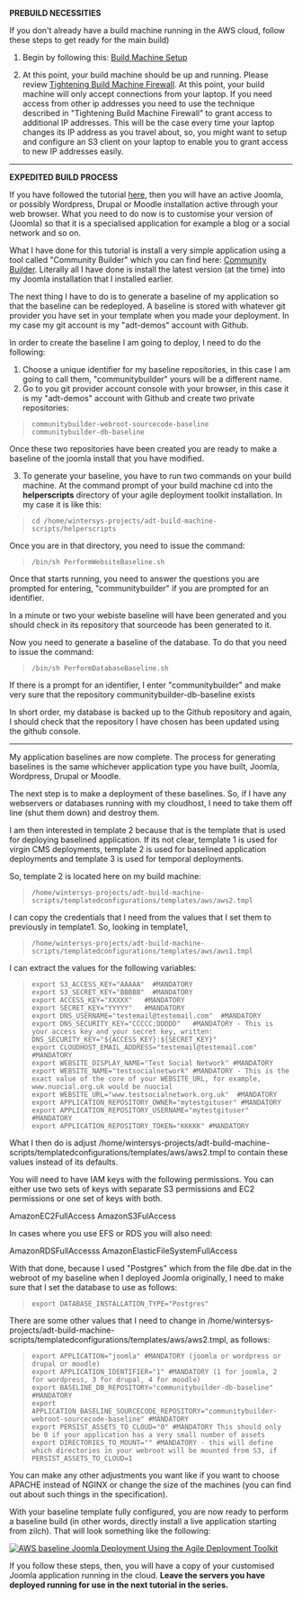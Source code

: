 **PREBUILD NECESSITIES**

If you don't already have a build machine running in the AWS cloud, follow these steps to get ready for the main build)

1. Begin by following this: [Build Machine Setup](./buildmachine-expedited.md)  

2. At this point, your build machine should be up and running. Please review [Tightening Build Machine Firewall](../../../doco/AgileToolkitDeployment/TightenBuildMachineAccess.md). At this point, your build machine will only accept connections from your laptop. If you need access from other ip addresses you need to use the technique described in "Tightening Build Machine Firewall" to grant access to additional IP addresses. This will be the case every time your laptop changes its IP address as you travel about, so, you might want to setup and configure an S3 client on your laptop to enable you to grant access to new IP addresses easily. 

-----------------------------

**EXPEDITED BUILD PROCESS**

If you have followed the tutorial [here](./expedited-virgin-joomla.md), then you will have an active Joomla, or possibly Wordpress, Drupal or Moodle installation active through your web browser.
What you need to do now is to customise your version of (Joomla) so that it is a specialised application for example a blog or a social network and so on. 

What I have done for this tutorial is install a very simple application using a tool called "Community Builder" which you can find here: [Community Builder](https://www.joomlapolis.com). Literally all I have done is install the latest version (at the time) into my Joomla installation that I installed earlier. 

The next thing I have to do is to generate a baseline of my application so that the baseline can be redeployed. A baseline is stored with whatever git provider you have set in your template when you made your deployment. In my case my git account is my "adt-demos" account with Github. 

In order to create the baseline I am going to deploy, I need to do the following:

1. Choose a unique identifier for my baseline repositories, in this case I am going to call them, "communitybuilder" yours will be a different name.
2. Go to you git provider account console with your browser, in this case it is my "adt-demos" account with Github and create two private repositories:

>     communitybuilder-webroot-sourcecode-baseline
>     communitybuilder-db-baseline

Once these two repositories have been created you are ready to make a baseline of the joomla install that you have modified. 

3. To generate your baseline, you have to run two commands on your build machine. At the command prompt of your build machine cd into the **helperscripts** directory of your agile deployment toolkit installation. In my case it is like this:

>     cd /home/wintersys-projects/adt-build-machine-scripts/helperscripts

Once you are in that directory, you need to issue the command:

>     /bin/sh PerformWebsiteBaseline.sh

Once that starts running, you need to answer the questions you are prompted for entering, "communitybuilder" if you are prompted for an identifier. 

In a minute or two your webiste baseline will have been generated and you should check in its repository that sourceode has been generated to it. 

Now you need to generate a baseline of the database. To do that you need to issue the command:

>     /bin/sh PerformDatabaseBaseline.sh

If there is a prompt for an identifier, I enter "communitybuilder" and make very sure that the repository communitybuilder-db-baseline exists

In short order, my database is backed up to the Github repository and again, I should check that the repository I have chosen has been updated using the github console.

-----------------------------------------------

My application baselines are now complete. The process for generating baselines is the same whichever application type you have built, Joomla, Wordpress, Drupal or Moodle. 

The next step is to make a deployment of these baselines. So, if I have any webservers or databases running with my cloudhost, I need to take them off line (shut them down) and destroy them. 

I am then interested in template 2 because that is the template that is used for deploying baselined application. If its not clear, template 1 is used for virgin CMS deployments, template 2 is used for baselined application deployments and template 3 is used for temporal deployments. 

So, template 2 is located here on my build machine:

>     /home/wintersys-projects/adt-build-machine-scripts/templatedconfigurations/templates/aws/aws2.tmpl

I can copy the credentials that I need from the values that I set them to previously in template1. So, looking in template1,

>     /home/wintersys-projects/adt-build-machine-scripts/templatedconfigurations/templates/aws/aws1.tmpl

I can extract the values for the following variables:

>     export S3_ACCESS_KEY="AAAAA"  #MANDATORY
>     export S3_SECRET_KEY="BBBBB"  #MANDATORY
>     export ACCESS_KEY="XXXXX"   #MANDATORY
>     export SECRET_KEY="YYYYY"   #MANDATORY
>     export DNS_USERNAME="testemail@testemail.com"  #MANDATORY
>     export DNS_SECURITY_KEY="CCCCC:DDDDD"   #MANDATORY - This is your access key and your secret key, written: DNS_SECURITY_KEY="${ACCESS_KEY}:${SECRET_KEY}"
>     export CLOUDHOST_EMAIL_ADDRESS="testemail@testemail.com" #MANDATORY
>     export WEBSITE_DISPLAY_NAME="Test Social Network" #MANDATORY
>     export WEBSITE_NAME="testsocialnetwork" #MANDATORY - This is the exact value of the core of your WEBSITE_URL, for example, www.nuocial.org.uk would be nuocial
>     export WEBSITE_URL="www.testsocialnetwork.org.uk"  #MANDATORY
>     export APPLICATION_REPOSITORY_OWNER="mytestgituser" #MANDATORY
>     export APPLICATION_REPOSITORY_USERNAME="mytestgituser" #MANDATORY
>     export APPLICATION_REPOSITORY_TOKEN="KKKKK" #MANDATORY


What I then do is adjust /home/wintersys-projects/adt-build-machine-scripts/templatedconfigurations/templates/aws/aws2.tmpl to contain these values instead of its defaults. 

You will need to have IAM keys with the following permissions. You can either use two sets of keys with separate S3 permissions and EC2 permissions or one set of keys with both.

AmazonEC2FullAccess
AmazonS3FulAccess

In cases where you use EFS or RDS you will also need:

AmazonRDSFullAccesss
AmazonElasticFileSystemFullAccess

With that done, because I used "Postgres" which from the file dbe.dat in the webroot of my baseline when I deployed Joomla originally, I need to make sure that I set the database to use as follows:

>     export DATABASE_INSTALLATION_TYPE="Postgres"

There are some other values that I need to change in /home/wintersys-projects/adt-build-machine-scripts/templatedconfigurations/templates/aws/aws2.tmpl, as follows:

>     export APPLICATION="joomla" #MANDATORY (joomla or wordpress or drupal or moodle)
>     export APPLICATION_IDENTIFIER="1" #MANDATORY (1 for joomla, 2 for wordpress, 3 for drupal, 4 for moodle)
>     export BASELINE_DB_REPOSITORY="communitybuilder-db-baseline" #MANDATORY
>     export APPLICATION_BASELINE_SOURCECODE_REPOSITORY="communitybuilder-webroot-sourcecode-baseline" #MANDATORY
>     export PERSIST_ASSETS_TO_CLOUD="0" #MANDATORY This should only be 0 if your application has a very small number of assets
>     export DIRECTORIES_TO_MOUNT="" #MANDATORY - this will define which directories in your webroot will be mounted from S3, if PERSIST_ASSETS_TO_CLOUD=1

You can make any other adjustments you want like if you want to choose APACHE instead of NGINX or change the size of the machines (you can find out about such things in the specification).

With your baseline template fully configured, you are now ready to perform a baseline build (in other words, directly install a live application starting from zilch).
That will look something like the following:

[![AWS baseline Joomla Deployment Using the Agile Deployment Toolkit](https://img.youtube.com/vi/g9Whlm1egIs/0.jpg)](https://www.youtube.com/watch?v=g9Whlm1egIs)

If you follow these steps, then, you will have a copy of your customised Joomla application running in the cloud. 
**Leave the servers you have deployed running for use in the next tutorial in the series.**
